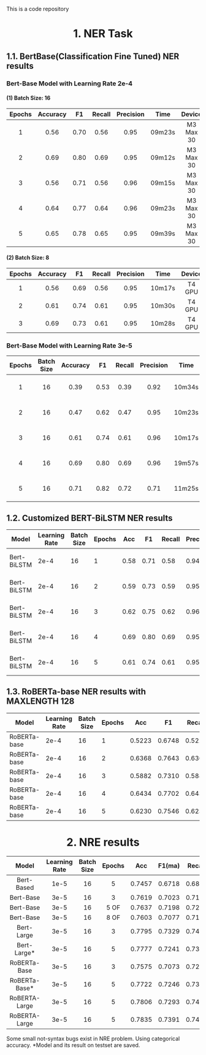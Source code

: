 This is a code repository

# <center>1. NER Task</center>
## 1.1. BertBase(Classification Fine Tuned) NER results

### Bert-Base Model with Learning Rate 2e-4

#### (1) Batch Size: 16

| Epochs | Accuracy |   F1   | Recall | Precision |  Time  |   Device    | Framework |
|:------:|:--------:|:------:|:------:|:---------:|:------:|:-----------:|:---------:|
|   1    |   0.56   |  0.70  |  0.56  |   0.95    | 09m23s | M3 Max 30   |  PyTorch  |
|   2    |   0.69   |  0.80  |  0.69  |   0.95    | 09m12s | M3 Max 30   |  PyTorch  |
|   3    |   0.56   |  0.71  |  0.56  |   0.96    | 09m15s | M3 Max 30   |  PyTorch  |
|   4    |   0.64   |  0.77  |  0.64  |   0.96    | 09m23s | M3 Max 30   |  PyTorch  |
|   5    |   0.65   |  0.78  |  0.65  |   0.95    | 09m39s | M3 Max 30   |  PyTorch  |

#### (2) Batch Size: 8

| Epochs | Accuracy |   F1   | Recall | Precision |  Time  |   Device    | Framework |
|:------:|:--------:|:------:|:------:|:---------:|:------:|:-----------:|:---------:|
|   1    |   0.56   |  0.69  |  0.56  |   0.95    | 10m17s | T4 GPU      |  PyTorch  |
|   2    |   0.61   |  0.74  |  0.61  |   0.95    | 10m30s | T4 GPU      |  PyTorch  |
|   3    |   0.69   |  0.73  |  0.61  |   0.95    | 10m28s | T4 GPU      |  PyTorch  |

### Bert-Base Model with Learning Rate 3e-5

| Epochs | Batch Size | Accuracy |   F1   | Recall | Precision |  Time  |   Device    | Framework |
|:------:|:----------:|:--------:|:------:|:------:|:---------:|:------:|:-----------:|:---------:|
|   1    |     16     |   0.39   |  0.53  |  0.39  |   0.92    | 10m34s | M3 Max 30   |  PyTorch  |
|   2    |     16     |   0.47   |  0.62  |  0.47  |   0.95    | 10m23s | M3 Max 30   |  PyTorch  |
|   3    |     16     |   0.61   |  0.74  |  0.61  |   0.96    | 10m17s | M3 Max 30   |  PyTorch  |
|   4    |     16     |   0.69   |  0.80  |  0.69  |   0.96    | 19m57s | M3 Max 30   |  PyTorch  |
|   5    |     16     |   0.71   |  0.82  |  0.72  |   0.71    | 11m25s | M3 Max 30   |  PyTorch  |



## 1.2. Customized BERT-BiLSTM NER results

| Model       | Learning Rate | Batch Size | Epochs | Acc  | F1   | Recall | Precision | Time  | Device      | Framework |
|-------------|---------------|------------|--------|------|------|--------|-----------|-------|-------------|-----------|
| Bert-BiLSTM | 2e-4          | 16         | 1      | 0.58 | 0.71 | 0.58   | 0.94      | 11m5s | M3 Max 30   | PyTorch   |
| Bert-BiLSTM | 2e-4          | 16         | 2      | 0.59 | 0.73 | 0.59   | 0.95      | 11m2s | M3 Max 30   | PyTorch   |
| Bert-BiLSTM | 2e-4          | 16         | 3      | 0.62 | 0.75 | 0.62   | 0.96      | 10m5s | M3 Max 30   | PyTorch   |
| Bert-BiLSTM | 2e-4          | 16         | 4      | 0.69 | 0.80 | 0.69   | 0.95      | 11m5s | M3 Max 30   | PyTorch   |
| Bert-BiLSTM | 2e-4          | 16         | 5      | 0.61 | 0.74 | 0.61   | 0.95      | 11m5s | M3 Max 30   | PyTorch   |

## 1.3. RoBERTa-base NER results with MAXLENGTH 128

| Model        | Learning Rate | Batch Size | Epochs |  Acc   | F1     | Recall | Precision | Time  | Device       | Framework |
|--------------|---------------|------------|--------|--------|--------|--------|-----------|-------|--------------|-----------|
| RoBERTa-base | 2e-4          | 16         | 1      | 0.5223 | 0.6748 | 0.5223 | 0.9586    | 1m8s  | RTX4060Ti16G | PyTorch   |
| RoBERTa-base | 2e-4          | 16         | 2      | 0.6368 | 0.7643 | 0.6368 | 0.9598    | 1m5s  | RTX4060Ti16G | PyTorch   |
| RoBERTa-base | 2e-4          | 16         | 3      | 0.5882 | 0.7310 | 0.5882 | 0.9671    | 1m5s  | RTX4060Ti16G | PyTorch   |
| RoBERTa-base | 2e-4          | 16         | 4      | 0.6434 | 0.7702 | 0.6435 | 0.9631    | 1m5s  | RTX4060Ti16G | PyTorch   |
| RoBERTa-base | 2e-4          | 16         | 5      | 0.6230 | 0.7546 | 0.6230 | 0.9579    | 1m5s  | RTX4060Ti16G | PyTorch   |


# <center>2. NRE results</center>

| Model         | Learning Rate | Batch Size | Epochs | Acc    | F1(ma) | Recall | Precision |   Time   |     Device      | Framework  |
|:-------------:|:-------------:|:----------:|:------:|:------:|:------:|:------:|:---------:|:--------:|:---------------:|:----------:|
| Bert-Based    |      1e-5     |     16     |   5    | 0.7457 | 0.6718 | 0.6818 |   0.7661  | 10m13.0s | RTX4060Ti16G    | TensorFlow |
| Bert-Base     |      3e-5     |     16     |   3    | 0.7619 | 0.7023 | 0.7113 |   0.7501  |  5m26.5s | RTX4060Ti16G    | TensorFlow |
| Bert-Base     |      3e-5     |     16     |  5 OF  | 0.7637 | 0.7198 | 0.7259 |   0.7693  |  8m59.1s | RTX4060Ti16G    | TensorFlow |
| Bert-Base     |      3e-5     |     16     |  8 OF  | 0.7603 | 0.7077 | 0.7180 |   0.7562  | 15m44.8s | RTX4060Ti16G    | TensorFlow |
| Bert-Large    |      3e-5     |     16     |   3    | 0.7795 | 0.7329 | 0.7453 |   0.7770  | 14m16.8s | RTX4060Ti16G    | TensorFlow |
| Bert-Large*   |      3e-5     |     16     |   5    | 0.7777 | 0.7241 | 0.7382 |   0.7665  | 24m55.3s | RTX4060Ti16G    | TensorFlow |
| RoBERTa-Base  |      3e-5     |     16     |   3    | 0.7575 | 0.7073 | 0.7205 |   0.7502  | 11m57.0s | RTX4060Ti16G    | TensorFlow |
| RoBERTa-Base* |      3e-5     |     16     |   5    | 0.7722 | 0.7246 | 0.7347 |   0.7698  | 21m40.0s | RTX4060Ti16G    | TensorFlow |
| RoBERTA-Large |      3e-5     |     16     |   5    | 0.7806 | 0.7293 | 0.7463 |   0.7703  | 19m47.1s | RTX4060Ti16G    | TensorFlow |
| RoBERTA-Large |      3e-5     |     16     |   5    | 0.7835 | 0.7391 | 0.7457 |   0.7879  | 35m29.3s | RTX4060Ti16G    | TensorFlow |


Some small not-syntax bugs exist in NRE problem. Using categorical accuracy.
*Model and its result on testset are saved.
